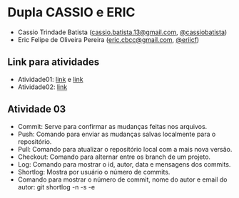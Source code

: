 # Dupla CASSIO e ERIC

- Cassio Trindade Batista (cassio.batista.13@gmail.com, [@cassiobatista](https://github.com/cassiobatista))
- Eric Felipe de Oliveira Pereira (eric.cbcc@gmail.com, [@eriicf](https://github.com/eriicf))

## Link para atividades

- Atividade01: [link](https://docs.google.com/spreadsheets/d/1KE8YOIUFBwCTb0rkOSTE5cIdBi0Fqv2-fO4vAG79OeI/edit#gid=122497701) e [link](https://docs.google.com/spreadsheets/d/1fV-axR9_C6V3LBRMxadurJQAEyGZCzFRBiEPeVW-tUo/edit#gid=122497701)
- Atividade02: [link](https://docs.google.com/document/d/1ealVO6usU1eS3idCyYAy9e8tJCLbtb6hvh2gnyrpOnU/edit)
## Atividade 03
- Commit: Serve para confirmar as mudanças feitas nos arquivos.
- Push: Comando para enviar as mudanças salvas localmente para o repositório.
- Pull: Comando para atualizar o repositório local com a mais nova versão.
- Checkout: Comando para alternar entre os branch de um projeto.
- Log: Comando para mostrar o id, autor, data e mensagens dos commits.
- Shortlog: Mostra por usuário o número de commits.
- Comando para mostrar o número de commit, nome do autor e email do autor: git shortlog -n -s -e

